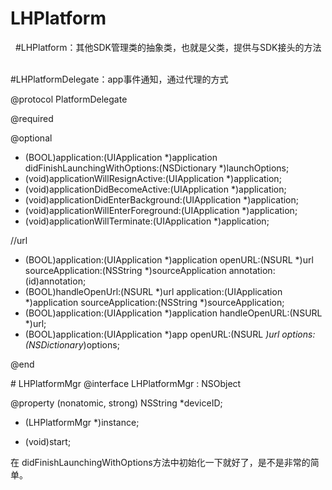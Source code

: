 # LHPlatform
 
#LHPlatform：其他SDK管理类的抽象类，也就是父类，提供与SDK接头的方法
 

#LHPlatformDelegate：app事件通知，通过代理的方式

@protocol PlatformDelegate <NSObject>

@required

@optional
- (BOOL)application:(UIApplication *)application didFinishLaunchingWithOptions:(NSDictionary *)launchOptions;
- (void)applicationWillResignActive:(UIApplication *)application;
- (void)applicationDidBecomeActive:(UIApplication *)application;
- (void)applicationDidEnterBackground:(UIApplication *)application;
- (void)applicationWillEnterForeground:(UIApplication *)application;
- (void)applicationWillTerminate:(UIApplication *)application;

//url
- (BOOL)application:(UIApplication *)application openURL:(NSURL *)url sourceApplication:(NSString *)sourceApplication annotation:(id)annotation;
- (BOOL)handleOpenUrl:(NSURL *)url application:(UIApplication *)application sourceApplication:(NSString *)sourceApplication;
- (BOOL)application:(UIApplication *)application handleOpenURL:(NSURL *)url;
- (BOOL)application:(UIApplication *)app openURL:(NSURL *)url options:(NSDictionary*)options;

@end
 

# LHPlatformMgr
@interface LHPlatformMgr : NSObject

@property (nonatomic, strong) NSString *deviceID;

+ (LHPlatformMgr *)instance;

- (void)start;

在 didFinishLaunchingWithOptions方法中初始化一下就好了，是不是非常的简单。
